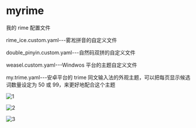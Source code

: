# myrime
我的 rime 配置文件

rime_ice.custom.yaml---雾凇拼音的自定义文件

double_pinyin.custom.yaml---自然码双拼的自定义文件

weasel.custom.yaml---Windwos 平台的主题自定义文件

my.trime.yaml---安卓平台的 trime 同文输入法的外观主题，可以把每页显示候选词数量设定为 50 或 99，来更好地配合这个主题


![1](https://github.com/chwt163/myrime/assets/70951194/c05725b1-d592-4de8-b5dc-2123c3ba1129)


![2](https://github.com/chwt163/myrime/assets/70951194/1d1a36f5-edd6-43a5-9db8-5934b93d5c62)


![3](https://github.com/chwt163/myrime/assets/70951194/a602d558-be95-4bc6-9114-b6db69dff4bb)
